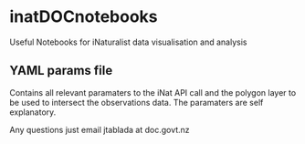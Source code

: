 # inatDOCnotebooks
Useful Notebooks for iNaturalist data visualisation and analysis

## YAML params file
Contains all relevant paramaters to the iNat API call and the polygon layer to be used to intersect the observations data. The paramaters are self explanatory.

Any questions just email jtablada at doc.govt.nz
 